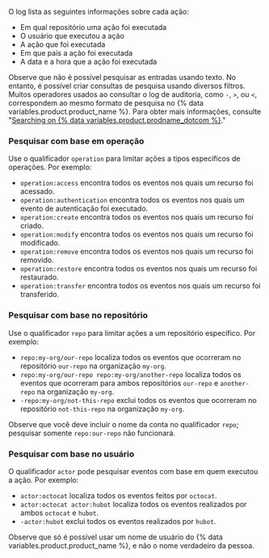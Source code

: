 O log lista as seguintes informações sobre cada ação:

* Em qual repositório uma ação foi executada
* O usuário que executou a ação
* A ação que foi executada
* Em que país a ação foi executada
* A data e a hora que a ação foi executada

Observe que não é possível pesquisar as entradas usando texto. No entanto, é possível criar consultas de pesquisa usando diversos filtros. Muitos operadores usados ao consultar o log de auditoria, como `-`, `>`, ou `<`, correspondem ao mesmo formato de pesquisa no {% data variables.product.product_name %}. Para obter mais informações, consulte "[Searching on {% data variables.product.prodname_dotcom %}](/github/searching-for-information-on-github/about-searching-on-github)."

### Pesquisar com base em operação

Use o qualificador `operation` para limitar ações a tipos específicos de operações. Por exemplo:

  * `operation:access` encontra todos os eventos nos quais um recurso foi acessado.
  * `operation:authentication` encontra todos os eventos nos quais um evento de autenticação foi executado.
  * `operation:create` encontra todos os eventos nos quais um recurso foi criado.
  * `operation:modify` encontra todos os eventos nos quais um recurso foi modificado.
  * `operation:remove` encontra todos os eventos nos quais um recurso foi removido.
  * `operation:restore` encontra todos os eventos nos quais um recurso foi restaurado.
  * `operation:transfer` encontra todos os eventos nos quais um recurso foi transferido.

### Pesquisar com base no repositório

Use o qualificador `repo` para limitar ações a um repositório específico. Por exemplo:

  * `repo:my-org/our-repo` localiza todos os eventos que ocorreram no repositório `our-repo` na organização `my-org`.
  * `repo:my-org/our-repo repo:my-org/another-repo` localiza todos os eventos que ocorreram para ambos repositórios `our-repo` e `another-repo` na organização `my-org`.
  * `-repo:my-org/not-this-repo` exclui todos os eventos que ocorreram no repositório `not-this-repo` na organização `my-org`.

Observe que você deve incluir o nome da conta no qualificador `repo`; pesquisar somente `repo:our-repo` não funcionará.

### Pesquisar com base no usuário

O qualificador `actor` pode pesquisar eventos com base em quem executou a ação. Por exemplo:

  * `actor:octocat` localiza todos os eventos feitos por `octocat`.
  * `actor:octocat actor:hubot` localiza todos os eventos realizados por ambos `octocat` e `hubot`.
  * `-actor:hubot` exclui todos os eventos realizados por `hubot`.

Observe que só é possível usar um nome de usuário do {% data variables.product.product_name %}, e não o nome verdadeiro da pessoa.

